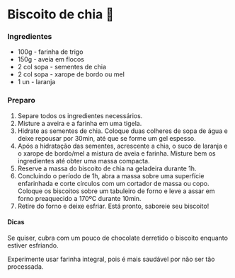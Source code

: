 # Biscoito de chia :cookie:

### Ingredientes

* 100g - farinha de trigo
* 150g - aveia em flocos
* 2 col sopa - sementes de chia
* 2 col sopa - xarope de bordo ou mel
* 1 un - laranja

### Preparo

1. Separe todos os ingredientes necessários.
2. Misture a aveira e a farinha em uma tigela.
3. Hidrate as sementes de chia. Coloque duas colheres de sopa de água e deixe repousar por 30min, até que se forme um gel espesso.
4. Após a hidratação das sementes, acrescente a chia, o suco de laranja e o xarope de bordo/mel a mistura de aveia e farinha. Misture bem os ingredientes até obter uma massa compacta.
5. Reserve a massa do biscoito de chia na geladeira durante 1h.
6. Concluindo o período de 1h, abra a massa sobre uma superfície enfarinhada e corte círculos com um cortador de massa ou copo. Coloque os biscoitos sobre um tabuleiro de forno e leve a assar em forno preaquecido a 170ºC durante 10min.
7. Retire do forno e deixe esfriar. Está pronto, saboreie seu biscoito!

#### Dicas

Se quiser, cubra com um pouco de chocolate derretido o biscoito enquanto estiver esfriando.

Experimente usar farinha integral, pois é mais saudável por não ser tão processada.